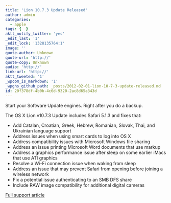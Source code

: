 ```yaml
---
title: 'Lion 10.7.3 Update Released'
author: admin
categories:
  - apple
tags: {  }
aktt_notify_twitter: 'yes'
_edit_last: '1'
_edit_lock: '1328135764:1'
image: ''
quote-author: Unknown
quote-url: 'http://'
quote-copy: Unknown
audio: 'http://'
link-url: 'http://'
aktt_tweeted: '1'
_wpcom_is_markdown: '1'
_wpghs_github_path: _posts/2012-02-01-lion-10-7-3-update-released.md
id: 20f378df-4b0b-4c6d-9320-2ac8d65a343d
---
```

<p>Start your Software Update engines. Right after you do a backup.</p>
<p>The OS X Lion v10.7.3 Update includes Safari 5.1.3 and fixes that:</p>
<ul>
<li>Add Catalan, Croatian, Greek, Hebrew, Romanian, Slovak, Thai, and Ukrainian language support</li>
<li>Address issues when using smart cards to log into OS X</li>
<li>Address compatibility issues with Microsoft Windows file sharing </li>
<li>Address an issue printing Microsoft Word documents that use markup</li>
<li>Address a graphics performance issue after sleep on some earlier iMacs that use ATI graphics</li>
<li>Resolve a Wi-Fi connection issue when waking from sleep</li>
<li>Address an issue that may prevent Safari from opening before joining a wireless network</li>
<li>Fix a potential issue authenticating to an SMB DFS share</li>
<li>Include RAW image compatibility for additional digital cameras</li>
</ul>
<p><a href="http://support.apple.com/kb/HT5048">Full support article</a></p>
